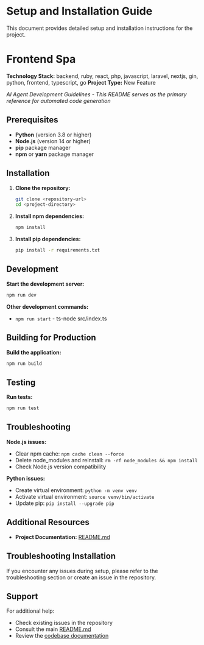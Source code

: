 # Setup and Installation Guide

This document provides detailed setup and installation instructions for the project.

# Frontend Spa

**Technology Stack:** backend, ruby, react, php, javascript, laravel, nextjs, gin, python, frontend, typescript, go
**Project Type:** New Feature

*AI Agent Development Guidelines - This README serves as the primary reference for automated code generation*

## Prerequisites

- **Python** (version 3.8 or higher)
- **Node.js** (version 14 or higher)
- **pip** package manager
- **npm** or **yarn** package manager

## Installation

1. **Clone the repository:**
   ```bash
   git clone <repository-url>
   cd <project-directory>
   ```

2. **Install npm dependencies:**
   ```bash
   npm install
   ```

3. **Install pip dependencies:**
   ```bash
   pip install -r requirements.txt
   ```

## Development

**Start the development server:**
```bash
npm run dev
```

**Other development commands:**
- `npm run start` - ts-node src/index.ts

## Building for Production

**Build the application:**
```bash
npm run build
```

## Testing

**Run tests:**
```bash
npm run test
```

## Troubleshooting

**Node.js issues:**
- Clear npm cache: `npm cache clean --force`
- Delete node_modules and reinstall: `rm -rf node_modules && npm install`
- Check Node.js version compatibility

**Python issues:**
- Create virtual environment: `python -m venv venv`
- Activate virtual environment: `source venv/bin/activate`
- Update pip: `pip install --upgrade pip`

## Additional Resources
- **Project Documentation:** [README.md](README.md)

## Troubleshooting Installation

If you encounter any issues during setup, please refer to the troubleshooting section or create an issue in the repository.

## Support

For additional help:
- Check existing issues in the repository
- Consult the main [README.md](README.md)
- Review the [codebase documentation](README_CODEBASE.md)
